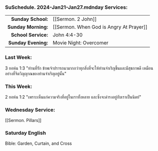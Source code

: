 ### SuSchedule. 2024-Jan21-Jan27.mdnday Services:

|                     |                                         |
| ------------------: | :-------------------------------------- |
|  **Sunday School:** | [[Sermon. 2 John]]                      |
| **Sunday Morning:** | [[Sermon. When God is Angry At Prayer]] |
| **School Service:** | John 4:4-30                             |
| **Sunday Evening:** | Movie Night: Overcomer                  |

### Last Week:

3 ยอห์น 1:3 "ท่านที่รัก ข้าพเจ้าปรารถนามากกว่าทุกสิ่งที่จะให้ท่านจำเริญขึ้นและมีสุขภาพดี เหมือนอย่างที่จิตวิญญาณของท่านจำเริญอยู่นั้น"

### This Week:

2 ยอห์น 1:2 "เพราะเห็นแก่ความจริงที่อยู่ในเราทั้งหลาย และซึ่งจะดำรงอยู่กับเราเป็นนิตย์"

### Wednesday Service:

[[Sermon. Pillars]]

### Saturday English

Bible: Garden, Curtain, and Cross
